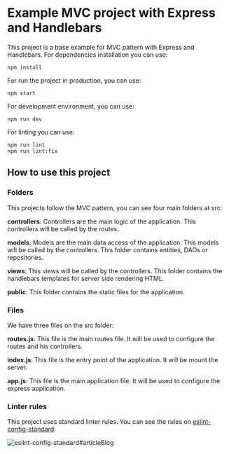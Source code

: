 # Example MVC project with Express and Handlebars

This project is a base example for MVC pattern with Express and Handlebars. For dependencies installation you can use:

```
npm install
```

For run the project in production, you can use:

```
npm start
```

For development environment, you can use:

```
npm run dev
```

For linting you can use:

```
npm run lint
npm run lint:fix
```

How to use this project
---

### Folders

This projects follow the MVC pattern, you can see four main folders at src:

**controllers**: Controllers are the main logic of the application. This controllers will be called by the routes.

**models**: Models are the main data access of the application. This models will be called by the controllers. This folder contains entities, DAOs or repositories.

**views**: This views will be called by the controllers. This folder contains the handlebars templates for server side rendering HTML.

**public**: This folder contains the static files for the application.

### Files

We have three files on the src folder:

**routes.js**: This file is the main routes file. It will be used to configure the routes and his controllers.

**index.js**: This file is the entry point of the application. It will be mount the server.

**app.js**: This file is the main application file. It will be used to configure the express application.	

### Linter rules

This project uses standard linter rules. You can see the rules on [eslint-config-standard](https://www.npmjs.com/package/eslint-config-standard).

![eslint-config-standard](https://camo.githubusercontent.com/ff3e730c1c3401d5a6628d17368fa46e566da747c2b85de971e228c44426dbee/68747470733a2f2f63646e2e7261776769742e636f6d2f7374616e646172642f7374616e646172642f6d61737465722f62616467652e737667)# a r t i c l e B l o g    
 